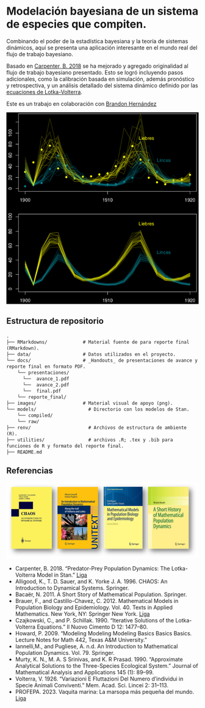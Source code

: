 # Modelación bayesiana de un sistema de especies que compiten.
Combinando el poder de la estadística bayesiana y la teoría de sistemas dinámicos, aquí se presenta una aplicación interesante en el mundo real del flujo de trabajo bayesiano.

Basado en [Carpenter, B. 2018](https://mc-stan.org/users/documentation/case-studies/lotka-volterra-predator-prey.html) se ha mejorado y agregado originalidad al flujo de trabajo bayesiano presentado. Esto se logró incluyendo pasos adicionales, como la calibración basada en simulación, además
pronóstico y retrospectiva, y un análisis detallado del sistema dinámico definido por las [ecuaciones de Lotka-Volterra](https://en.wikipedia.org/wiki/Lotka%E2%80%93Volterra_equations).

Este es un trabajo en colaboración con [Brandon Hernández](https://github.com/BrandonHT)

![](imagenes/post_checks1.png)

## Estructura de repositorio
```
.
├── RMarkdowns/             # Material fuente de para reporte final (RMarkdown).
├── data/                   # Datos utilizados en el proyecto.
└── docs/                   # _Handouts_ de presentaciones de avance y reporte final en formato PDF.
    └── presentaciones/
      └──  avance_1.pdf
      └──  avance_2.pdf
      └──  final.pdf
    └── reporte_final/
├── images/                 # Material visual de apoyo (png).
└── models/                   # Directorio con los modelos de Stan.
    └── compiled/
    └── raw/
├── renv/                     # Archivos de estructura de ambiente (R).
├── utilities/                # archivos .R; .tex y .bib para funciones de R y formato del reporte final.
├── README.md

```

## Referencias
![](imagenes/referencias.png)

- Carpenter, B. 2018. “Predator-Prey Population Dynamics: The Lotka-Volterra Model in Stan.” [Liga](https://mc-stan.org/users/documentation/case-studies/lotka-volterra-predator-prey.html)
- Alligood, K., T. D. Sauer, and K. Yorke J. A. 1996. CHAOS: An Introduction to Dynamical Systems. Springer.
- Bacaër, N. 2011. A Short Story of Mathematical Population. Springer.
- Brauer, F., and Castillo-Chavez, C. 2012. Mathematical Models in Population Biology and Epidemiology. Vol. 40. Texts in Applied Mathematics. New York, NY: Springer New York. [Liga](https://doi.org/10.1007/978-1-4614-1686-9)
- Czajkowski, C., and P. Schillak. 1990. “Iterative Solutions of the Lotka-Volterra Equations.” Il Nuovo Cimento D 12: 1477–80.
- Howard, P. 2009. “Modeling Modeling Modeling Basics Basics Basics. Lecture Notes for Math 442, Texas A&M University.”
- Iannelli,M., and Pugliese, A. n.d. An Introduction to Mathematical Population Dynamics. Vol. 79. Springer.
- Murty, K. N., M. A. S Srinivas, and K. R Prasad. 1990. “Approximate Analytical Solutions to the Three-Species Ecological System.” Journal of Mathematical Analysis and Applications 145 (1): 89–99.
- Volterra, V. 1926. “Variazioni E Fluttazioni Del Numero d’individui in Specie Animali Conviventi.” Mem. Acad. Sci. Lincei 2: 31–113.
- PROFEPA. 2023. Vaquita marina: La marsopa más pequeña del mundo. [Liga](https://www.gob.mx/profepa/es/articulos/vaquita-marina-la-marsopa-mas-pequena-del-mundo?idiom=es) 
